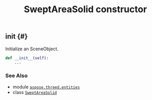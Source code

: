 ﻿---
title: SweptAreaSolid constructor
second_title: Aspose.3D for Python via .NET API References
description: 
type: docs
weight: 10
url: /aspose.threed.entities/sweptareasolid/__init__/
is_root: false
---

## __init__ {#}

Initialize an SceneObject.



```python
def __init__(self):
    ...
```





### See Also
* module [`aspose.threed.entities`](../../)
* class [`SweptAreaSolid`](/3d/python-net/aspose.threed.entities/sweptareasolid)
